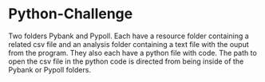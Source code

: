 # Python-Challenge
Two folders Pybank and Pypoll. Each have a resource folder containing a related csv file and an analysis folder containing a text file with the ouput from the program. They also each have a python file with code. The path to open the csv file in the python code is directed from being inside of the Pybank or Pypoll folders. 
